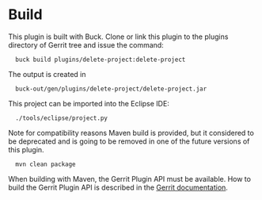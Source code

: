 Build
=====

This plugin is built with Buck.
Clone or link this plugin to the plugins directory of Gerrit tree
and issue the command:

```
  buck build plugins/delete-project:delete-project
```

The output is created in

```
  buck-out/gen/plugins/delete-project/delete-project.jar
```

This project can be imported into the Eclipse IDE:

```
  ./tools/eclipse/project.py
```

Note for compatibility reasons Maven build is provided, but it considered to
be deprecated and is going to be removed in one of the future versions of this
plugin.

```
  mvn clean package
```

When building with Maven, the Gerrit Plugin API must be available.
How to build the Gerrit Plugin API is described in the [Gerrit
documentation](../../../Documentation/dev-buck.html#_extension_and_plugin_api_jar_files).
